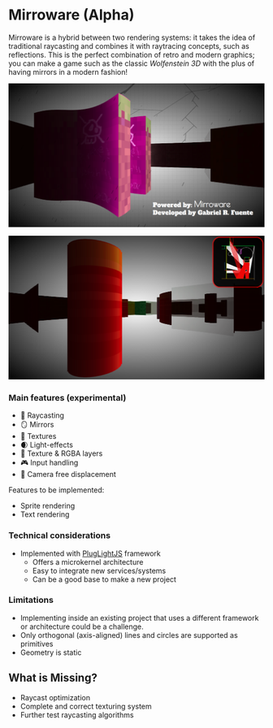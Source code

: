 # Mirroware   (Alpha)

Mirroware is a hybrid between two rendering systems: it takes the idea of traditional raycasting and combines it with raytracing concepts, such as reflections. This is the perfect combination of retro and modern graphics; you can make a game such as the classic <i>Wolfenstein 3D</i> with the plus of having mirrors in a modern fashion!

![Mirroware - a mirror simulator](https://github.com/WebAxol/Mirroware/blob/main/img/image6.png)

![Mirroware - a mirror simulator](https://github.com/WebAxol/Mirroware/blob/main/img/image7.png)


<h3>Main features (experimental)</h3>

- 🏹 Raycasting 
- 🪞 Mirrors
- 🎁 Textures
- 🌒 Light-effects
- 🎨 Texture & RGBA layers
- 🎮 Input handling
- 🎥 Camera free displacement

Features to be implemented:

- Sprite rendering
- Text rendering

<h3>Technical considerations</h3>

- Implemented with <a href="https://github.com/WebAxol/PlugLightJS" >PlugLightJS</a> framework
    - Offers a microkernel architecture
    - Easy to integrate new services/systems
    - Can be a good base to make a new project
  
 <h3>Limitations</h3>

- Implementing inside an existing project that uses a different framework or architecture could be a challenge.
- Only orthogonal (axis-aligned) lines and circles are supported as primitives
- Geometry is static 
 
<h2> What is Missing? </h2>

- Raycast optimization
- Complete and correct texturing system
- Further test raycasting algorithms
